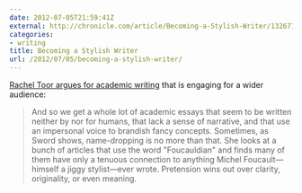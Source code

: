 ```yaml
---
date: 2012-07-05T21:59:41Z
external: http://chronicle.com/article/Becoming-a-Stylish-Writer/132677/
categories:
- writing
title: Becoming a Stylish Writer
url: /2012/07/05/becoming-a-stylish-writer/
---
```


[Rachel Toor argues for academic writing](http://chronicle.com/article/Becoming-a-Stylish-Writer/132677/) that is engaging for a wider audience:

> And so we get a whole lot of academic essays that seem to be written neither by nor for humans, that lack a sense of narrative, and that use an impersonal voice to brandish fancy concepts. Sometimes, as Sword shows, name-dropping is no more than that. She looks at a bunch of articles that use the word "Foucauldian" and finds many of them have only a tenuous connection to anything Michel Foucault—himself a jiggy stylist—ever wrote. Pretension wins out over clarity, originality, or even meaning.
